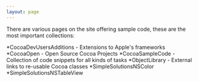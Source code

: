 ```yaml
---
layout: page
---
```


There are various pages on the site offering sample code, these are the most important collections:

*CocoaDevUsersAdditions - Extensions to Apple's frameworks
*CocoaOpen - Open Source Cocoa Projects
*CocoaSampleCode - Collection of code snippets for all kinds of tasks
*ObjectLibrary - External links to re-usable Cocoa classes
*SimpleSolutionsNSColor
*SimpleSolutionsNSTableView
